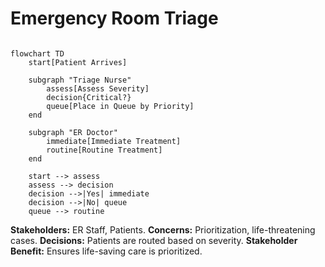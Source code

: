 #  Emergency Room Triage

```mermaid

flowchart TD
    start[Patient Arrives]
    
    subgraph "Triage Nurse"
        assess[Assess Severity]
        decision{Critical?}
        queue[Place in Queue by Priority]
    end
    
    subgraph "ER Doctor"
        immediate[Immediate Treatment]
        routine[Routine Treatment]
    end
    
    start --> assess
    assess --> decision
    decision -->|Yes| immediate
    decision -->|No| queue
    queue --> routine
```
**Stakeholders:** ER Staff, Patients.
**Concerns:** Prioritization, life-threatening cases.
**Decisions:** Patients are routed based on severity.
**Stakeholder Benefit:** Ensures life-saving care is prioritized.
